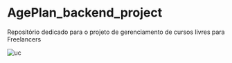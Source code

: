# AgePlan_backend_project

Repositório dedicado para o projeto de gerenciamento de cursos livres para Freelancers

![uc](https://www.plantuml.com/plantuml/proxy?cache=no&src=https://github.com/Vitor-rs/AgePlan_backend_project/blob/master/docs/_backend_docs/diagramas/cd_pessoa-schema.iuml)